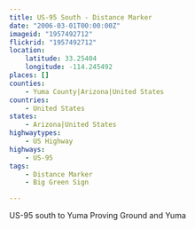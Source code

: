 ```yaml
---
title: US-95 South - Distance Marker
date: "2006-03-01T00:00:00Z"
imageid: "1957492712"
flickrid: "1957492712"
location:
    latitude: 33.25404
    longitude: -114.245492
places: []
counties:
    - Yuma County|Arizona|United States
countries:
    - United States
states:
    - Arizona|United States
highwaytypes:
    - US Highway
highways:
    - US-95
tags:
    - Distance Marker
    - Big Green Sign

---
```

US-95 south to Yuma Proving Ground and Yuma